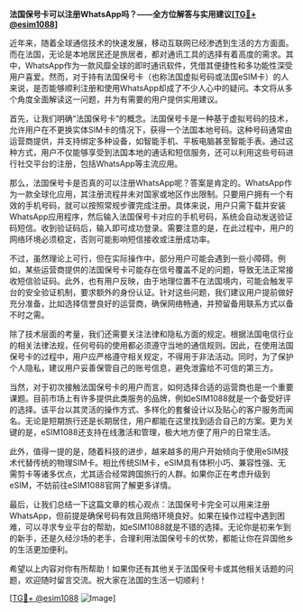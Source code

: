 **法国保号卡可以注册WhatsApp吗？——全方位解答与实用建议[[TG💪+ @esim1088](https://t.me/s/esim1088)]**

近年来，随着全球通信技术的快速发展，移动互联网已经渗透到生活的方方面面。而在法国，无论是本地居民还是旅居者，都对通讯工具的选择有着高度的需求。其中，WhatsApp作为一款风靡全球的即时通讯软件，凭借其便捷性和多功能性深受用户喜爱。然而，对于持有法国保号卡（也称法国虚拟号码或法国eSIM卡）的人来说，是否能够顺利注册和使用WhatsApp却成了不少人心中的疑问。本文将从多个角度全面解读这一问题，并为有需要的用户提供实用建议。

首先，让我们明确“法国保号卡”的概念。法国保号卡是一种基于虚拟号码的技术，允许用户在不更换实体SIM卡的情况下，获得一个法国本地号码。这种号码通常由运营商提供，并支持绑定多种设备，如智能手机、平板电脑甚至智能手表。通过这种方式，用户不仅能够享受到法国本地的通话和短信服务，还可以利用这些号码进行社交平台的注册，包括WhatsApp等主流应用。

那么，法国保号卡是否真的可以注册WhatsApp呢？答案是肯定的。WhatsApp作为一款全球化应用，其注册流程并未对国家或地区作出限制。只要用户拥有一个有效的手机号码，就可以按照常规步骤完成注册。具体来说，用户只需下载并安装WhatsApp应用程序，然后输入法国保号卡对应的手机号码，系统会自动发送验证码短信。收到验证码后，输入即可成功登录。需要注意的是，在此过程中，用户的网络环境必须稳定，否则可能影响短信接收或注册成功率。

不过，虽然理论上可行，但在实际操作中，部分用户可能会遇到一些小障碍。例如，某些运营商提供的法国保号卡可能存在信号覆盖不足的问题，导致无法正常接收短信验证码。此外，也有用户反映，由于地理位置不在法国境内，可能会触发平台的安全验证机制，要求额外的身份认证。针对这些问题，我们建议用户提前做好充分准备，比如选择信誉良好的运营商，确保网络畅通，并预留备用联系方式以备不时之需。

除了技术层面的考量，我们还需要关注法律和隐私方面的规定。根据法国电信行业的相关法律法规，任何号码的使用都必须遵守当地的通信规则。因此，在使用法国保号卡的过程中，用户应严格遵守相关规定，不得用于非法活动。同时，为了保护个人隐私，建议用户妥善保管自己的账号信息，避免泄露给不可信的第三方。

当然，对于初次接触法国保号卡的用户而言，如何选择合适的运营商也是一个重要课题。目前市场上有许多提供此类服务的品牌，例如eSIM1088就是一个备受好评的选择。该平台以其灵活的操作方式、多样化的套餐设计以及贴心的客户服务而闻名。无论是短期旅行还是长期居住，用户都能在这里找到适合自己的方案。更为关键的是，eSIM1088还支持在线激活和管理，极大地方便了用户的日常生活。

此外，值得一提的是，随着科技的进步，越来越多的用户开始倾向于使用eSIM技术代替传统的物理SIM卡。相比传统SIM卡，eSIM具有体积小巧、兼容性强、无需剪卡等诸多优点，尤其适合经常跨国旅行的人群。如果你正在考虑升级到eSIM，不妨前往eSIM1088官网了解更多详情。

最后，让我们总结一下这篇文章的核心观点：法国保号卡完全可以用来注册WhatsApp，但前提是确保号码有效且网络环境良好。如果在操作过程中遇到困难，可以寻求专业平台的帮助，如eSIM1088就是不错的选择。无论你是初来乍到的新手，还是久经沙场的老手，合理利用法国保号卡的优势，都能让你在异国他乡的生活更加便利。

希望以上内容对你有所帮助！如果你还有其他关于法国保号卡或其他相关话题的问题，欢迎随时留言交流。祝大家在法国的生活一切顺利！

[[TG💪+ @esim1088](https://t.me/s/esim1088) ![Image](https://i.postimg.cc/4NQfJmqS/Snipaste-2025-05-13-00-14-12.png)]